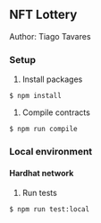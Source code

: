 ## NFT Lottery

Author: Tiago Tavares

### Setup

1. Install packages

```
$ npm install
```

1. Compile contracts

```
$ npm run compile
```

### Local environment

#### Hardhat network

1. Run tests

```
$ npm run test:local
```
